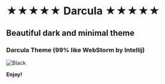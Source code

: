 # ★★★★★ Darcula ★★★★★

## Beautiful dark and minimal theme

### Darcula Theme (99% like WebStorm by Intellij)
![Black](https://raw.githubusercontent.com/sldobri/darcula-5-stars/master/images/Darcula.png)

**Enjoy!**
